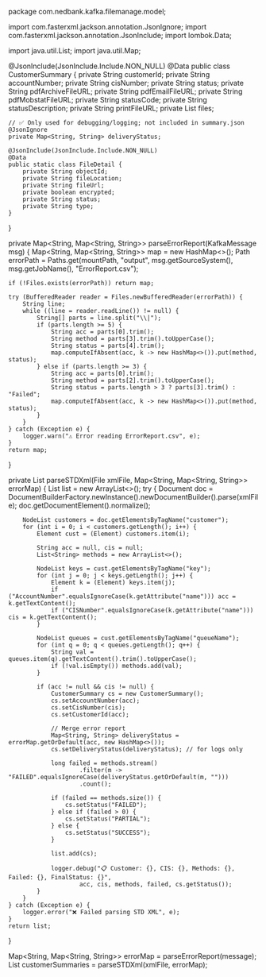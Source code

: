 package com.nedbank.kafka.filemanage.model;

import com.fasterxml.jackson.annotation.JsonIgnore;
import com.fasterxml.jackson.annotation.JsonInclude;
import lombok.Data;

import java.util.List;
import java.util.Map;

@JsonInclude(JsonInclude.Include.NON_NULL)
@Data
public class CustomerSummary {
    private String customerId;
    private String accountNumber;
    private String cisNumber;
    private String status;
    private String pdfArchiveFileURL;
    private String pdfEmailFileURL;
    private String pdfMobstatFileURL;
    private String statusCode;
    private String statusDescription;
    private String printFileURL;
    private List<FileDetail> files;

    // ✅ Only used for debugging/logging; not included in summary.json
    @JsonIgnore
    private Map<String, String> deliveryStatus;

    @JsonInclude(JsonInclude.Include.NON_NULL)
    @Data
    public static class FileDetail {
        private String objectId;
        private String fileLocation;
        private String fileUrl;
        private boolean encrypted;
        private String status;
        private String type;
    }
}

private Map<String, Map<String, String>> parseErrorReport(KafkaMessage msg) {
    Map<String, Map<String, String>> map = new HashMap<>();
    Path errorPath = Paths.get(mountPath, "output", msg.getSourceSystem(), msg.getJobName(), "ErrorReport.csv");

    if (!Files.exists(errorPath)) return map;

    try (BufferedReader reader = Files.newBufferedReader(errorPath)) {
        String line;
        while ((line = reader.readLine()) != null) {
            String[] parts = line.split("\\|");
            if (parts.length >= 5) {
                String acc = parts[0].trim();
                String method = parts[3].trim().toUpperCase();
                String status = parts[4].trim();
                map.computeIfAbsent(acc, k -> new HashMap<>()).put(method, status);
            } else if (parts.length >= 3) {
                String acc = parts[0].trim();
                String method = parts[2].trim().toUpperCase();
                String status = parts.length > 3 ? parts[3].trim() : "Failed";
                map.computeIfAbsent(acc, k -> new HashMap<>()).put(method, status);
            }
        }
    } catch (Exception e) {
        logger.warn("⚠️ Error reading ErrorReport.csv", e);
    }
    return map;
}

private List<CustomerSummary> parseSTDXml(File xmlFile, Map<String, Map<String, String>> errorMap) {
    List<CustomerSummary> list = new ArrayList<>();
    try {
        Document doc = DocumentBuilderFactory.newInstance().newDocumentBuilder().parse(xmlFile);
        doc.getDocumentElement().normalize();

        NodeList customers = doc.getElementsByTagName("customer");
        for (int i = 0; i < customers.getLength(); i++) {
            Element cust = (Element) customers.item(i);

            String acc = null, cis = null;
            List<String> methods = new ArrayList<>();

            NodeList keys = cust.getElementsByTagName("key");
            for (int j = 0; j < keys.getLength(); j++) {
                Element k = (Element) keys.item(j);
                if ("AccountNumber".equalsIgnoreCase(k.getAttribute("name"))) acc = k.getTextContent();
                if ("CISNumber".equalsIgnoreCase(k.getAttribute("name"))) cis = k.getTextContent();
            }

            NodeList queues = cust.getElementsByTagName("queueName");
            for (int q = 0; q < queues.getLength(); q++) {
                String val = queues.item(q).getTextContent().trim().toUpperCase();
                if (!val.isEmpty()) methods.add(val);
            }

            if (acc != null && cis != null) {
                CustomerSummary cs = new CustomerSummary();
                cs.setAccountNumber(acc);
                cs.setCisNumber(cis);
                cs.setCustomerId(acc);

                // Merge error report
                Map<String, String> deliveryStatus = errorMap.getOrDefault(acc, new HashMap<>());
                cs.setDeliveryStatus(deliveryStatus); // for logs only

                long failed = methods.stream()
                        .filter(m -> "FAILED".equalsIgnoreCase(deliveryStatus.getOrDefault(m, "")))
                        .count();

                if (failed == methods.size()) {
                    cs.setStatus("FAILED");
                } else if (failed > 0) {
                    cs.setStatus("PARTIAL");
                } else {
                    cs.setStatus("SUCCESS");
                }

                list.add(cs);

                logger.debug("📋 Customer: {}, CIS: {}, Methods: {}, Failed: {}, FinalStatus: {}",
                        acc, cis, methods, failed, cs.getStatus());
            }
        }
    } catch (Exception e) {
        logger.error("❌ Failed parsing STD XML", e);
    }
    return list;
}

Map<String, Map<String, String>> errorMap = parseErrorReport(message);
List<CustomerSummary> customerSummaries = parseSTDXml(xmlFile, errorMap);

